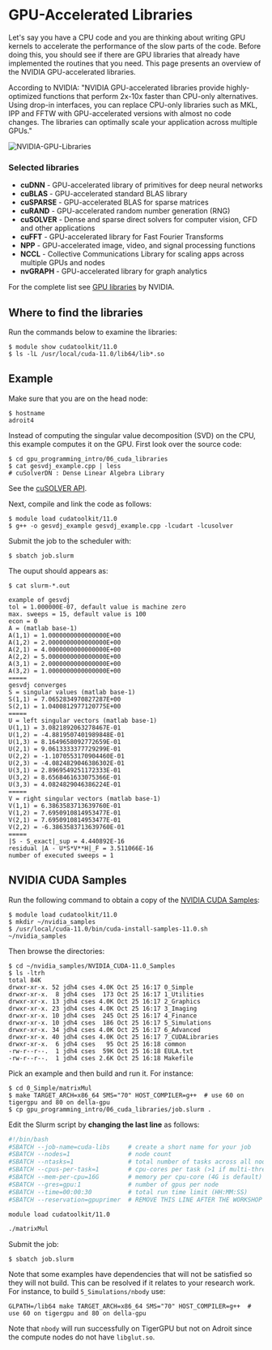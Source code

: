 # GPU-Accelerated Libraries

Let's say you have a CPU code and you are thinking about writing GPU kernels to accelerate the performance of the slow parts of the code. Before doing this, you should see if there are GPU libraries that already have implemented the routines that you need. This page presents an overview of the NVIDIA GPU-accelerated libraries.

According to NVIDIA: "NVIDIA GPU-accelerated libraries provide highly-optimized functions that perform 2x-10x faster than CPU-only alternatives. Using drop-in interfaces, you can replace CPU-only libraries such as MKL, IPP and FFTW with GPU-accelerated versions with almost no code changes. The libraries can optimally scale your application across multiple GPUs."

![NVIDIA-GPU-Libraries](https://developer.nvidia.com/sites/default/files/pictures/2017/acceleration.png)

### Selected libraries

+ **cuDNN** - GPU-accelerated library of primitives for deep neural networks
+ **cuBLAS** - GPU-accelerated standard BLAS library
+ **cuSPARSE** - GPU-accelerated BLAS for sparse matrices
+ **cuRAND** - GPU-accelerated random number generation (RNG)
+ **cuSOLVER** - Dense and sparse direct solvers for computer vision, CFD and other applications
+ **cuFFT** - GPU-accelerated library for Fast Fourier Transforms
+ **NPP** - GPU-accelerated image, video, and signal processing functions
+ **NCCL** - Collective Communications Library for scaling apps across multiple GPUs and nodes
+ **nvGRAPH** - GPU-accelerated library for graph analytics

For the complete list see [GPU libraries](https://developer.nvidia.com/gpu-accelerated-libraries) by NVIDIA.

## Where to find the libraries

Run the commands below to examine the libraries:

```
$ module show cudatoolkit/11.0
$ ls -lL /usr/local/cuda-11.0/lib64/lib*.so
```

## Example

Make sure that you are on the head node:

```
$ hostname
adroit4
```

Instead of computing the singular value decomposition (SVD) on the CPU, this example computes it on the GPU. First look over the source code:

```
$ cd gpu_programming_intro/06_cuda_libraries
$ cat gesvdj_example.cpp | less
# cuSolverDN : Dense Linear Algebra Library
```

See the [cuSOLVER API](https://docs.nvidia.com/cuda/cusolver/index.html).


Next, compile and link the code as follows:

```
$ module load cudatoolkit/11.0
$ g++ -o gesvdj_example gesvdj_example.cpp -lcudart -lcusolver
```

Submit the job to the scheduler with:

```
$ sbatch job.slurm
```

The ouput should appears as:

```
$ cat slurm-*.out

example of gesvdj 
tol = 1.000000E-07, default value is machine zero 
max. sweeps = 15, default value is 100
econ = 0 
A = (matlab base-1)
A(1,1) = 1.0000000000000000E+00
A(1,2) = 2.0000000000000000E+00
A(2,1) = 4.0000000000000000E+00
A(2,2) = 5.0000000000000000E+00
A(3,1) = 2.0000000000000000E+00
A(3,2) = 1.0000000000000000E+00
=====
gesvdj converges 
S = singular values (matlab base-1)
S(1,1) = 7.0652834970827287E+00
S(2,1) = 1.0400812977120775E+00
=====
U = left singular vectors (matlab base-1)
U(1,1) = 3.0821892063278467E-01
U(1,2) = -4.8819507401989848E-01
U(1,3) = 8.1649658092772659E-01
U(2,1) = 9.0613333377729299E-01
U(2,2) = -1.1070553170904460E-01
U(2,3) = -4.0824829046386302E-01
U(3,1) = 2.8969549251172333E-01
U(3,2) = 8.6568461633075366E-01
U(3,3) = 4.0824829046386224E-01
=====
V = right singular vectors (matlab base-1)
V(1,1) = 6.3863583713639760E-01
V(1,2) = 7.6950910814953477E-01
V(2,1) = 7.6950910814953477E-01
V(2,2) = -6.3863583713639760E-01
=====
|S - S_exact|_sup = 4.440892E-16 
residual |A - U*S*V**H|_F = 3.511066E-16 
number of executed sweeps = 1
```

## NVIDIA CUDA Samples

Run the following command to obtain a copy of the [NVIDIA CUDA Samples](https://docs.nvidia.com/cuda/cuda-samples/index.html):

```
$ module load cudatoolkit/11.0
$ mkdir ~/nvidia_samples
$ /usr/local/cuda-11.0/bin/cuda-install-samples-11.0.sh ~/nvidia_samples
```

Then browse the directories:

```
$ cd ~/nvidia_samples/NVIDIA_CUDA-11.0_Samples
$ ls -ltrh
total 84K
drwxr-xr-x. 52 jdh4 cses 4.0K Oct 25 16:17 0_Simple
drwxr-xr-x.  8 jdh4 cses  173 Oct 25 16:17 1_Utilities
drwxr-xr-x. 13 jdh4 cses 4.0K Oct 25 16:17 2_Graphics
drwxr-xr-x. 23 jdh4 cses 4.0K Oct 25 16:17 3_Imaging
drwxr-xr-x. 10 jdh4 cses  245 Oct 25 16:17 4_Finance
drwxr-xr-x. 10 jdh4 cses  186 Oct 25 16:17 5_Simulations
drwxr-xr-x. 34 jdh4 cses 4.0K Oct 25 16:17 6_Advanced
drwxr-xr-x. 40 jdh4 cses 4.0K Oct 25 16:17 7_CUDALibraries
drwxr-xr-x.  6 jdh4 cses   95 Oct 25 16:18 common
-rw-r--r--.  1 jdh4 cses  59K Oct 25 16:18 EULA.txt
-rw-r--r--.  1 jdh4 cses 2.6K Oct 25 16:18 Makefile
```

Pick an example and then build and run it. For instance:

```
$ cd 0_Simple/matrixMul
$ make TARGET_ARCH=x86_64 SMS="70" HOST_COMPILER=g++  # use 60 on tigergpu and 80 on della-gpu
$ cp gpu_programming_intro/06_cuda_libraries/job.slurm .
```

Edit the Slurm script by **changing the last line** as follows:

```bash
#!/bin/bash
#SBATCH --job-name=cuda-libs     # create a short name for your job
#SBATCH --nodes=1                # node count
#SBATCH --ntasks=1               # total number of tasks across all nodes
#SBATCH --cpus-per-task=1        # cpu-cores per task (>1 if multi-threaded tasks)
#SBATCH --mem-per-cpu=16G        # memory per cpu-core (4G is default)
#SBATCH --gres=gpu:1             # number of gpus per node
#SBATCH --time=00:00:30          # total run time limit (HH:MM:SS)
#SBATCH --reservation=gpuprimer  # REMOVE THIS LINE AFTER THE WORKSHOP

module load cudatoolkit/11.0

./matrixMul
```

Submit the job:

```
$ sbatch job.slurm
```

Note that some examples have dependencies that will not be satisfied so they will not build. This can be resolved if it relates to your research work. For instance, to build `5_Simulations/nbody` use:

```
GLPATH=/lib64 make TARGET_ARCH=x86_64 SMS="70" HOST_COMPILER=g++  # use 60 on tigergpu and 80 on della-gpu
```

Note that `nbody` will run successfully on TigerGPU but not on Adroit since the compute nodes do not have `libglut.so`.
